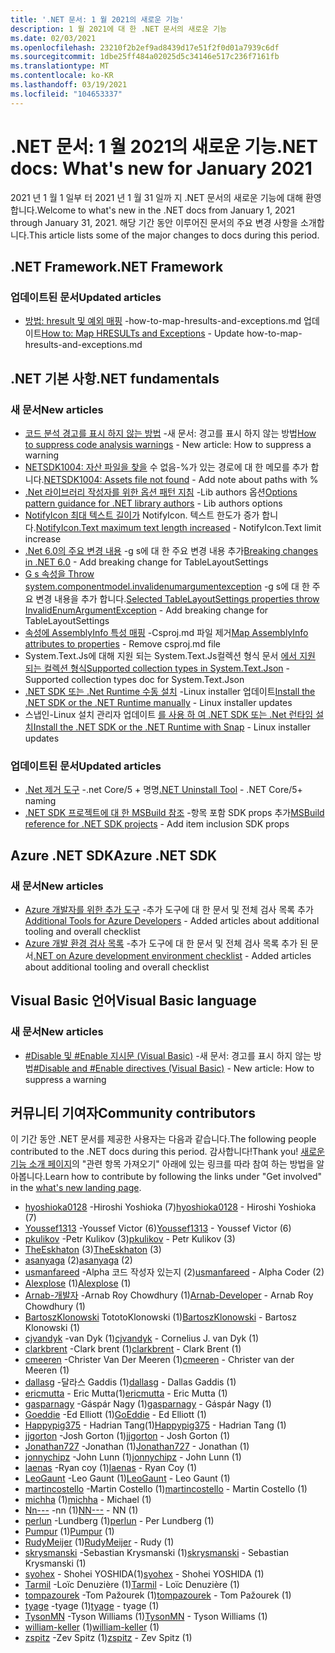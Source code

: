 ```yaml
---
title: '.NET 문서: 1 월 2021의 새로운 기능'
description: 1 월 2021에 대 한 .NET 문서의 새로운 기능
ms.date: 02/03/2021
ms.openlocfilehash: 23210f2b2ef9ad8439d17e51f2f0d01a7939c6df
ms.sourcegitcommit: 1dbe25ff484a02025d5c34146e517c236f7161fb
ms.translationtype: MT
ms.contentlocale: ko-KR
ms.lasthandoff: 03/19/2021
ms.locfileid: "104653337"
---
```

# <a name="net-docs-whats-new-for-january-2021"></a><span data-ttu-id="90eb0-103">.NET 문서: 1 월 2021의 새로운 기능</span><span class="sxs-lookup"><span data-stu-id="90eb0-103">.NET docs: What's new for January 2021</span></span>

<span data-ttu-id="90eb0-104">2021 년 1 월 1 일부 터 2021 년 1 월 31 일까 지 .NET 문서의 새로운 기능에 대해 환영 합니다.</span><span class="sxs-lookup"><span data-stu-id="90eb0-104">Welcome to what's new in the .NET docs from January 1, 2021 through January 31, 2021.</span></span> <span data-ttu-id="90eb0-105">해당 기간 동안 이루어진 문서의 주요 변경 사항을 소개합니다.</span><span class="sxs-lookup"><span data-stu-id="90eb0-105">This article lists some of the major changes to docs during this period.</span></span>

## <a name="net-framework"></a><span data-ttu-id="90eb0-106">.NET Framework</span><span class="sxs-lookup"><span data-stu-id="90eb0-106">.NET Framework</span></span>

### <a name="updated-articles"></a><span data-ttu-id="90eb0-107">업데이트된 문서</span><span class="sxs-lookup"><span data-stu-id="90eb0-107">Updated articles</span></span>

- <span data-ttu-id="90eb0-108">[방법: hresult 및 예외 매핑](../framework/interop/how-to-map-hresults-and-exceptions.md) -how-to-map-hresults-and-exceptions.md 업데이트</span><span class="sxs-lookup"><span data-stu-id="90eb0-108">[How to: Map HRESULTs and Exceptions](../framework/interop/how-to-map-hresults-and-exceptions.md) - Update how-to-map-hresults-and-exceptions.md</span></span>

## <a name="net-fundamentals"></a><span data-ttu-id="90eb0-109">.NET 기본 사항</span><span class="sxs-lookup"><span data-stu-id="90eb0-109">.NET fundamentals</span></span>

### <a name="new-articles"></a><span data-ttu-id="90eb0-110">새 문서</span><span class="sxs-lookup"><span data-stu-id="90eb0-110">New articles</span></span>

- <span data-ttu-id="90eb0-111">[코드 분석 경고를 표시 하지 않는 방법](../fundamentals/code-analysis/suppress-warnings.md) -새 문서: 경고를 표시 하지 않는 방법</span><span class="sxs-lookup"><span data-stu-id="90eb0-111">[How to suppress code analysis warnings](../fundamentals/code-analysis/suppress-warnings.md) - New article: How to suppress a warning</span></span>
- <span data-ttu-id="90eb0-112">[NETSDK1004: 자산 파일을 찾을](../core/tools/sdk-errors/netsdk1004.md) 수 없음-%가 있는 경로에 대 한 메모를 추가 합니다.</span><span class="sxs-lookup"><span data-stu-id="90eb0-112">[NETSDK1004: Assets file not found](../core/tools/sdk-errors/netsdk1004.md) - Add note about paths with %</span></span>
- <span data-ttu-id="90eb0-113">[.Net 라이브러리 작성자를 위한 옵션 패턴 지침](../core/extensions/options-library-authors.md) -Lib authors 옵션</span><span class="sxs-lookup"><span data-stu-id="90eb0-113">[Options pattern guidance for .NET library authors](../core/extensions/options-library-authors.md) - Lib authors options</span></span>
- <span data-ttu-id="90eb0-114">[NotifyIcon 최대 텍스트 길이가](../core/compatibility/windows-forms/6.0/notifyicon-text-max-text-length-increased.md) NotifyIcon. 텍스트 한도가 증가 합니다.</span><span class="sxs-lookup"><span data-stu-id="90eb0-114">[NotifyIcon.Text maximum text length increased](../core/compatibility/windows-forms/6.0/notifyicon-text-max-text-length-increased.md) - NotifyIcon.Text limit increase</span></span>
- <span data-ttu-id="90eb0-115">[.Net 6.0의 주요 변경 내용](../core/compatibility/6.0.md) -g s에 대 한 주요 변경 내용 추가</span><span class="sxs-lookup"><span data-stu-id="90eb0-115">[Breaking changes in .NET 6.0](../core/compatibility/6.0.md) - Add breaking change for TableLayoutSettings</span></span>
- <span data-ttu-id="90eb0-116">[G s 속성을 Throw system.componentmodel.invalidenumargumentexception](../core/compatibility/windows-forms/6.0/tablelayoutsettings-apis-throw-invalidenumargumentexception.md) -g s에 대 한 주요 변경 내용을 추가 합니다.</span><span class="sxs-lookup"><span data-stu-id="90eb0-116">[Selected TableLayoutSettings properties throw InvalidEnumArgumentException](../core/compatibility/windows-forms/6.0/tablelayoutsettings-apis-throw-invalidenumargumentexception.md) - Add breaking change for TableLayoutSettings</span></span>
- <span data-ttu-id="90eb0-117">[속성에 AssemblyInfo 특성 매핑](../core/migration/assembly-info.md) -Csproj.md 파일 제거</span><span class="sxs-lookup"><span data-stu-id="90eb0-117">[Map AssemblyInfo attributes to properties](../core/migration/assembly-info.md) - Remove csproj.md file</span></span>
- <span data-ttu-id="90eb0-118">System.Text.Js에 대해 지원 되는 System.Text.Js컬렉션 형식 문서 [에서 지원 되는 컬렉션 형식](../standard/serialization/system-text-json-supported-collection-types.md)</span><span class="sxs-lookup"><span data-stu-id="90eb0-118">[Supported collection types in System.Text.Json](../standard/serialization/system-text-json-supported-collection-types.md) - Supported collection types doc for System.Text.Json</span></span>
- <span data-ttu-id="90eb0-119">[.NET SDK 또는 .Net Runtime 수동 설치](../core/install/linux-scripted-manual.md) -Linux installer 업데이트</span><span class="sxs-lookup"><span data-stu-id="90eb0-119">[Install the .NET SDK or the .NET Runtime manually](../core/install/linux-scripted-manual.md) - Linux installer updates</span></span>
- <span data-ttu-id="90eb0-120">스냅인-Linux 설치 관리자 업데이트 [를 사용 하 여 .NET SDK 또는 .Net 런타임 설치](../core/install/linux-snap.md)</span><span class="sxs-lookup"><span data-stu-id="90eb0-120">[Install the .NET SDK or the .NET Runtime with Snap](../core/install/linux-snap.md) - Linux installer updates</span></span>

### <a name="updated-articles"></a><span data-ttu-id="90eb0-121">업데이트된 문서</span><span class="sxs-lookup"><span data-stu-id="90eb0-121">Updated articles</span></span>

- <span data-ttu-id="90eb0-122">[.Net 제거 도구](../core/additional-tools/uninstall-tool.md) -.net Core/5 + 명명</span><span class="sxs-lookup"><span data-stu-id="90eb0-122">[.NET Uninstall Tool](../core/additional-tools/uninstall-tool.md) - .NET Core/5+ naming</span></span>
- <span data-ttu-id="90eb0-123">[.NET SDK 프로젝트에 대 한 MSBuild 참조](../core/project-sdk/msbuild-props.md) -항목 포함 SDK props 추가</span><span class="sxs-lookup"><span data-stu-id="90eb0-123">[MSBuild reference for .NET SDK projects](../core/project-sdk/msbuild-props.md) - Add item inclusion SDK props</span></span>

## <a name="azure-net-sdk"></a><span data-ttu-id="90eb0-124">Azure .NET SDK</span><span class="sxs-lookup"><span data-stu-id="90eb0-124">Azure .NET SDK</span></span>

### <a name="new-articles"></a><span data-ttu-id="90eb0-125">새 문서</span><span class="sxs-lookup"><span data-stu-id="90eb0-125">New articles</span></span>

- <span data-ttu-id="90eb0-126">[Azure 개발자를 위한 추가 도구](../azure/azure-tools.md) -추가 도구에 대 한 문서 및 전체 검사 목록 추가</span><span class="sxs-lookup"><span data-stu-id="90eb0-126">[Additional Tools for Azure Developers](../azure/azure-tools.md) - Added articles about additional tooling and overall checklist</span></span>
- <span data-ttu-id="90eb0-127">[Azure 개발 환경 검사 목록](../azure/dotnet-dev-env-checklist.md) -추가 도구에 대 한 문서 및 전체 검사 목록 추가 된 문서</span><span class="sxs-lookup"><span data-stu-id="90eb0-127">[.NET on Azure development environment checklist](../azure/dotnet-dev-env-checklist.md) - Added articles about additional tooling and overall checklist</span></span>

## <a name="visual-basic-language"></a><span data-ttu-id="90eb0-128">Visual Basic 언어</span><span class="sxs-lookup"><span data-stu-id="90eb0-128">Visual Basic language</span></span>

### <a name="new-articles"></a><span data-ttu-id="90eb0-129">새 문서</span><span class="sxs-lookup"><span data-stu-id="90eb0-129">New articles</span></span>

- <span data-ttu-id="90eb0-130">[#Disable 및 #Enable 지시문 (Visual Basic)](../visual-basic/language-reference/directives/disable-enable.md) -새 문서: 경고를 표시 하지 않는 방법</span><span class="sxs-lookup"><span data-stu-id="90eb0-130">[#Disable and #Enable directives (Visual Basic)](../visual-basic/language-reference/directives/disable-enable.md) - New article: How to suppress a warning</span></span>

## <a name="community-contributors"></a><span data-ttu-id="90eb0-131">커뮤니티 기여자</span><span class="sxs-lookup"><span data-stu-id="90eb0-131">Community contributors</span></span>

<span data-ttu-id="90eb0-132">이 기간 동안 .NET 문서를 제공한 사용자는 다음과 같습니다.</span><span class="sxs-lookup"><span data-stu-id="90eb0-132">The following people contributed to the .NET docs during this period.</span></span> <span data-ttu-id="90eb0-133">감사합니다!</span><span class="sxs-lookup"><span data-stu-id="90eb0-133">Thank you!</span></span> <span data-ttu-id="90eb0-134">[새로운 기능 소개 페이지](index.yml)의 "관련 항목 가져오기" 아래에 있는 링크를 따라 참여 하는 방법을 알아봅니다.</span><span class="sxs-lookup"><span data-stu-id="90eb0-134">Learn how to contribute by following the links under "Get involved" in the [what's new landing page](index.yml).</span></span>

- <span data-ttu-id="90eb0-135">[hyoshioka0128](https://github.com/hyoshioka0128) -Hiroshi Yoshioka (7)</span><span class="sxs-lookup"><span data-stu-id="90eb0-135">[hyoshioka0128](https://github.com/hyoshioka0128) - Hiroshi Yoshioka (7)</span></span>
- <span data-ttu-id="90eb0-136">[Youssef1313](https://github.com/Youssef1313) -Youssef Victor (6)</span><span class="sxs-lookup"><span data-stu-id="90eb0-136">[Youssef1313](https://github.com/Youssef1313) - Youssef Victor (6)</span></span>
- <span data-ttu-id="90eb0-137">[pkulikov](https://github.com/pkulikov) -Petr Kulikov (3)</span><span class="sxs-lookup"><span data-stu-id="90eb0-137">[pkulikov](https://github.com/pkulikov) - Petr Kulikov (3)</span></span>
- <span data-ttu-id="90eb0-138">[TheEskhaton](https://github.com/TheEskhaton) (3)</span><span class="sxs-lookup"><span data-stu-id="90eb0-138">[TheEskhaton](https://github.com/TheEskhaton) (3)</span></span>
- <span data-ttu-id="90eb0-139">[asanyaga](https://github.com/asanyaga) (2)</span><span class="sxs-lookup"><span data-stu-id="90eb0-139">[asanyaga](https://github.com/asanyaga) (2)</span></span>
- <span data-ttu-id="90eb0-140">[usmanfareed](https://github.com/usmanfareed) -Alpha 코드 작성자 있는지 (2)</span><span class="sxs-lookup"><span data-stu-id="90eb0-140">[usmanfareed](https://github.com/usmanfareed) - Alpha Coder (2)</span></span>
- <span data-ttu-id="90eb0-141">[Alexplose](https://github.com/Alexplose) (1)</span><span class="sxs-lookup"><span data-stu-id="90eb0-141">[Alexplose](https://github.com/Alexplose) (1)</span></span>
- <span data-ttu-id="90eb0-142">[Arnab-개발자](https://github.com/Arnab-Developer) -Arnab Roy Chowdhury (1)</span><span class="sxs-lookup"><span data-stu-id="90eb0-142">[Arnab-Developer](https://github.com/Arnab-Developer) - Arnab Roy Chowdhury (1)</span></span>
- <span data-ttu-id="90eb0-143">[BartoszKlonowski](https://github.com/BartoszKlonowski) TototoKlonowski (1)</span><span class="sxs-lookup"><span data-stu-id="90eb0-143">[BartoszKlonowski](https://github.com/BartoszKlonowski) - Bartosz Klonowski (1)</span></span>
- <span data-ttu-id="90eb0-144">[cjvandyk](https://github.com/cjvandyk) -van Dyk (1)</span><span class="sxs-lookup"><span data-stu-id="90eb0-144">[cjvandyk](https://github.com/cjvandyk) - Cornelius J. van Dyk (1)</span></span>
- <span data-ttu-id="90eb0-145">[clarkbrent](https://github.com/clarkbrent) -Clark brent (1)</span><span class="sxs-lookup"><span data-stu-id="90eb0-145">[clarkbrent](https://github.com/clarkbrent) - Clark Brent (1)</span></span>
- <span data-ttu-id="90eb0-146">[cmeeren](https://github.com/cmeeren) -Christer Van Der Meeren (1)</span><span class="sxs-lookup"><span data-stu-id="90eb0-146">[cmeeren](https://github.com/cmeeren) - Christer van der Meeren (1)</span></span>
- <span data-ttu-id="90eb0-147">[dallasg](https://github.com/dallasg) -달라스 Gaddis (1)</span><span class="sxs-lookup"><span data-stu-id="90eb0-147">[dallasg](https://github.com/dallasg) - Dallas Gaddis (1)</span></span>
- <span data-ttu-id="90eb0-148">[ericmutta](https://github.com/ericmutta) - Eric Mutta(1)</span><span class="sxs-lookup"><span data-stu-id="90eb0-148">[ericmutta](https://github.com/ericmutta) - Eric Mutta (1)</span></span>
- <span data-ttu-id="90eb0-149">[gasparnagy](https://github.com/gasparnagy) -Gáspár Nagy (1)</span><span class="sxs-lookup"><span data-stu-id="90eb0-149">[gasparnagy](https://github.com/gasparnagy) - Gáspár Nagy (1)</span></span>
- <span data-ttu-id="90eb0-150">[Goeddie](https://github.com/GoEddie) -Ed Elliott (1)</span><span class="sxs-lookup"><span data-stu-id="90eb0-150">[GoEddie](https://github.com/GoEddie) - Ed Elliott (1)</span></span>
- <span data-ttu-id="90eb0-151">[Happypig375](https://github.com/Happypig375) - Hadrian Tang(1)</span><span class="sxs-lookup"><span data-stu-id="90eb0-151">[Happypig375](https://github.com/Happypig375) - Hadrian Tang (1)</span></span>
- <span data-ttu-id="90eb0-152">[jjgorton](https://github.com/jjgorton) -Josh Gorton (1)</span><span class="sxs-lookup"><span data-stu-id="90eb0-152">[jjgorton](https://github.com/jjgorton) - Josh Gorton (1)</span></span>
- <span data-ttu-id="90eb0-153">[Jonathan727](https://github.com/Jonathan727) -Jonathan (1)</span><span class="sxs-lookup"><span data-stu-id="90eb0-153">[Jonathan727](https://github.com/Jonathan727) - Jonathan (1)</span></span>
- <span data-ttu-id="90eb0-154">[jonnychipz](https://github.com/jonnychipz) -John Lunn (1)</span><span class="sxs-lookup"><span data-stu-id="90eb0-154">[jonnychipz](https://github.com/jonnychipz) - John Lunn (1)</span></span>
- <span data-ttu-id="90eb0-155">[laenas](https://github.com/laenas) -Ryan coy (1)</span><span class="sxs-lookup"><span data-stu-id="90eb0-155">[laenas](https://github.com/laenas) - Ryan Coy (1)</span></span>
- <span data-ttu-id="90eb0-156">[LeoGaunt](https://github.com/LeoGaunt) -Leo Gaunt (1)</span><span class="sxs-lookup"><span data-stu-id="90eb0-156">[LeoGaunt](https://github.com/LeoGaunt) - Leo Gaunt (1)</span></span>
- <span data-ttu-id="90eb0-157">[martincostello](https://github.com/martincostello) -Martin Costello (1)</span><span class="sxs-lookup"><span data-stu-id="90eb0-157">[martincostello](https://github.com/martincostello) - Martin Costello (1)</span></span>
- <span data-ttu-id="90eb0-158">[michha](https://github.com/michha) (1)</span><span class="sxs-lookup"><span data-stu-id="90eb0-158">[michha](https://github.com/michha) - Michael (1)</span></span>
- <span data-ttu-id="90eb0-159">[Nn---](https://github.com/NN---) -nn (1)</span><span class="sxs-lookup"><span data-stu-id="90eb0-159">[NN---](https://github.com/NN---) - NN (1)</span></span>
- <span data-ttu-id="90eb0-160">[perlun](https://github.com/perlun) -Lundberg (1)</span><span class="sxs-lookup"><span data-stu-id="90eb0-160">[perlun](https://github.com/perlun) - Per Lundberg (1)</span></span>
- <span data-ttu-id="90eb0-161">[Pumpur](https://github.com/Pumpur) (1)</span><span class="sxs-lookup"><span data-stu-id="90eb0-161">[Pumpur](https://github.com/Pumpur) (1)</span></span>
- <span data-ttu-id="90eb0-162">[RudyMeijer](https://github.com/RudyMeijer) (1)</span><span class="sxs-lookup"><span data-stu-id="90eb0-162">[RudyMeijer](https://github.com/RudyMeijer) - Rudy (1)</span></span>
- <span data-ttu-id="90eb0-163">[skrysmanski](https://github.com/skrysmanski) -Sebastian Krysmanski (1)</span><span class="sxs-lookup"><span data-stu-id="90eb0-163">[skrysmanski](https://github.com/skrysmanski) - Sebastian Krysmanski (1)</span></span>
- <span data-ttu-id="90eb0-164">[syohex](https://github.com/syohex) - Shohei YOSHIDA(1)</span><span class="sxs-lookup"><span data-stu-id="90eb0-164">[syohex](https://github.com/syohex) - Shohei YOSHIDA (1)</span></span>
- <span data-ttu-id="90eb0-165">[Tarmil](https://github.com/Tarmil) -Loïc Denuzière (1)</span><span class="sxs-lookup"><span data-stu-id="90eb0-165">[Tarmil](https://github.com/Tarmil) - Loïc Denuzière (1)</span></span>
- <span data-ttu-id="90eb0-166">[tompazourek](https://github.com/tompazourek) -Tom Pažourek (1)</span><span class="sxs-lookup"><span data-stu-id="90eb0-166">[tompazourek](https://github.com/tompazourek) - Tom Pažourek (1)</span></span>
- <span data-ttu-id="90eb0-167">[tyage](https://github.com/tyage) -tyage (1)</span><span class="sxs-lookup"><span data-stu-id="90eb0-167">[tyage](https://github.com/tyage) - tyage (1)</span></span>
- <span data-ttu-id="90eb0-168">[TysonMN](https://github.com/TysonMN) -Tyson Williams (1)</span><span class="sxs-lookup"><span data-stu-id="90eb0-168">[TysonMN](https://github.com/TysonMN) - Tyson Williams (1)</span></span>
- <span data-ttu-id="90eb0-169">[william-keller](https://github.com/william-keller) (1)</span><span class="sxs-lookup"><span data-stu-id="90eb0-169">[william-keller](https://github.com/william-keller) (1)</span></span>
- <span data-ttu-id="90eb0-170">[zspitz](https://github.com/zspitz) -Zev Spitz (1)</span><span class="sxs-lookup"><span data-stu-id="90eb0-170">[zspitz](https://github.com/zspitz) - Zev Spitz (1)</span></span>
